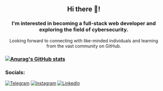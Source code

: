 <center>

## Hi there 👋!
   <h3>I'm interested in becoming a full-stack web developer and exploring the field of cybersecurity. </h3> 
<p>Looking forward to connecting with like-minded individuals and learning from the vast community on GitHub.</p>

</center>

### [![Anurag's GitHub stats](https://github-readme-stats.vercel.app/api?username=SamSweet04)](https://github.com/anuraghazra/github-readme-stats)


### Socials:
[![Telegram](https://img.shields.io/badge/-Telegram-090909?style=for-the-badge&logo=telegram&logoColor=27A0D9)](https://t.me/arstnbk)
[![Instagram](https://img.shields.io/badge/-Instagram-090909?style=for-the-badge&logo=instagram&logoColor=B4068E)](https://www.instagram.com/arystanbekovasss)
[![LinkedIn](https://img.shields.io/badge/-LinkedIn-090909?style=for-the-badge&logo=linkedin&logoColor=007BB6)](https://www.linkedin.com/in/saule-arystanbek-a40b93228/)

<!--
**SamSweet04/SamSweet04** is a ✨ _special_ ✨ repository because its `README.md` (this file) appears on your GitHub profile.

Here are some ideas to get you started:

- 🔭 I’m currently working on ...
- 🌱 I’m currently learning ...
- 👯 I’m looking to collaborate on ...
- 🤔 I’m looking for help with ...
- 💬 Ask me about ...
- 📫 How to reach me: ...
- 😄 Pronouns: ...
- ⚡ Fun fact: ...
-->
